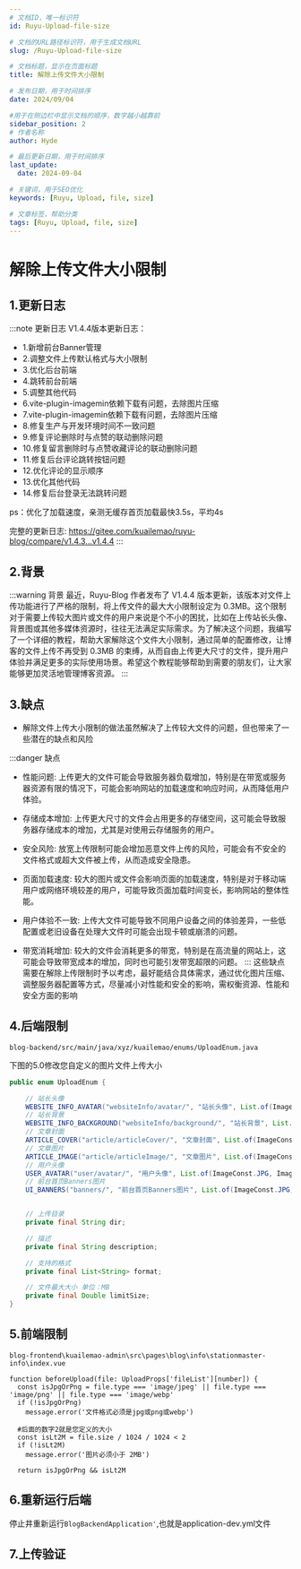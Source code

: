 ```yaml
---
# 文档ID，唯一标识符
id: Ruyu-Upload-file-size

# 文档的URL路径标识符，用于生成文档URL
slug: /Ruyu-Upload-file-size

# 文档标题，显示在页面标题
title: 解除上传文件大小限制

# 发布日期，用于时间排序
date: 2024/09/04

#用于在侧边栏中显示文档的顺序，数字越小越靠前
sidebar_position: 2
# 作者名称
author: Hyde

# 最后更新日期，用于时间排序
last_update:
  date: 2024-09-04

# 关键词，用于SEO优化
keywords: [Ruyu, Upload, file, size]

# 文章标签，帮助分类
tags: [Ruyu, Upload, file, size]
---
```


# 解除上传文件大小限制

## 1.更新日志
:::note 更新日志
V1.4.4版本更新日志：

- 1.新增前台Banner管理
- 2.调整文件上传默认格式与大小限制
- 3.优化后台前端
- 4.跳转前台前端
- 5.调整其他代码
- 6.vite-plugin-imagemin依赖下载有问题，去除图片压缩
- 7.vite-plugin-imagemin依赖下载有问题，去除图片压缩
- 8.修复生产与开发环境时间不一致问题
- 9.修复评论删除时与点赞的联动删除问题
- 10.修复留言删除时与点赞收藏评论的联动删除问题
- 11.修复后台评论跳转按钮问题
- 12.优化评论的显示顺序
- 13.优化其他代码
- 14.修复后台登录无法跳转问题

ps：优化了加载速度，亲测无缓存首页加载最快3.5s，平均4s

完整的更新日志: https://gitee.com/kuailemao/ruyu-blog/compare/v1.4.3...v1.4.4
:::


## 2.背景
:::warning 背景
最近，Ruyu-Blog 作者发布了 V1.4.4 版本更新，该版本对文件上传功能进行了严格的限制，将上传文件的最大大小限制设定为 0.3MB。这个限制对于需要上传较大图片或文件的用户来说是个不小的困扰，比如在上传站长头像、背景图或其他多媒体资源时，往往无法满足实际需求。为了解决这个问题，我编写了一个详细的教程，帮助大家解除这个文件大小限制，通过简单的配置修改，让博客的文件上传不再受到 0.3MB 的束缚，从而自由上传更大尺寸的文件，提升用户体验并满足更多的实际使用场景。希望这个教程能够帮助到需要的朋友们，让大家能够更加灵活地管理博客资源。
:::

## 3.缺点
- 解除文件上传大小限制的做法虽然解决了上传较大文件的问题，但也带来了一些潜在的缺点和风险

:::danger 缺点
- 性能问题: 上传更大的文件可能会导致服务器负载增加，特别是在带宽或服务器资源有限的情况下，可能会影响网站的加载速度和响应时间，从而降低用户体验。
- 存储成本增加: 上传更大尺寸的文件会占用更多的存储空间，这可能会导致服务器存储成本的增加，尤其是对使用云存储服务的用户。

- 安全风险: 放宽上传限制可能会增加恶意文件上传的风险，可能会有不安全的文件格式或超大文件被上传，从而造成安全隐患。

- 页面加载速度: 较大的图片或文件会影响页面的加载速度，特别是对于移动端用户或网络环境较差的用户，可能导致页面加载时间变长，影响网站的整体性能。

- 用户体验不一致: 上传大文件可能导致不同用户设备之间的体验差异，一些低配置或老旧设备在处理大文件时可能会出现卡顿或崩溃的问题。

- 带宽消耗增加: 较大的文件会消耗更多的带宽，特别是在高流量的网站上，这可能会导致带宽成本的增加，同时也可能引发带宽超限的问题。
:::
这些缺点需要在解除上传限制时予以考虑，最好能结合具体需求，通过优化图片压缩、调整服务器配置等方式，尽量减小对性能和安全的影响，需权衡资源、性能和安全方面的影响

## 4.后端限制
`blog-backend/src/main/java/xyz/kuailemao/enums/UploadEnum.java`

下图的5.0修改您自定义的图片文件上传大小

```java
public enum UploadEnum {

    // 站长头像
    WEBSITE_INFO_AVATAR("websiteInfo/avatar/", "站长头像", List.of(ImageConst.JPG, ImageConst.JPEG, ImageConst.PNG, ImageConst.WEBP), 5.0),
    // 站长背景
    WEBSITE_INFO_BACKGROUND("websiteInfo/background/", "站长背景", List.of(ImageConst.JPG, ImageConst.JPEG, ImageConst.PNG, ImageConst.WEBP), 5.0),
    // 文章封面
    ARTICLE_COVER("article/articleCover/", "文章封面", List.of(ImageConst.JPG, ImageConst.JPEG, ImageConst.PNG, ImageConst.WEBP), 5.0),
    // 文章图片
    ARTICLE_IMAGE("article/articleImage/", "文章图片", List.of(ImageConst.JPG, ImageConst.JPEG, ImageConst.PNG, ImageConst.GIF, ImageConst.WEBP), 5.0),
    // 用户头像
    USER_AVATAR("user/avatar/", "用户头像", List.of(ImageConst.JPG, ImageConst.JPEG, ImageConst.PNG, ImageConst.WEBP), 5.0),
    // 前台首页Banners图片
    UI_BANNERS("banners/", "前台首页Banners图片", List.of(ImageConst.JPG, ImageConst.JPEG, ImageConst.PNG, ImageConst.WEBP), 5.0);


    // 上传目录
    private final String dir;

    // 描述
    private final String description;

    // 支持的格式
    private final List<String> format;

    // 文件最大大小 单位：MB
    private final Double limitSize;
}
```

## 5.前端限制

`blog-frontend\kuailemao-admin\src\pages\blog\info\stationmaster-info\index.vue`

```vue
function beforeUpload(file: UploadProps['fileList'][number]) {
  const isJpgOrPng = file.type === 'image/jpeg' || file.type === 'image/png' || file.type === 'image/webp'
  if (!isJpgOrPng)
    message.error('文件格式必须是jpg或png或webp')

  #后面的数字2就是您定义的大小
  const isLt2M = file.size / 1024 / 1024 < 2
  if (!isLt2M)
    message.error('图片必须小于 2MB')

  return isJpgOrPng && isLt2M
```

## 6.重新运行后端

停止井重新运行`BlogBackendApplication'`,也就是application-dev.yml文件

## 7.上传验证
